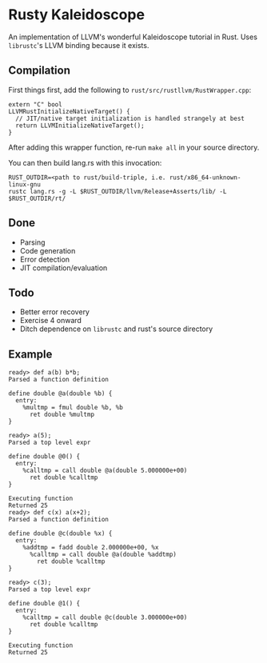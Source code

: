 Rusty Kaleidoscope
==================
An implementation of LLVM's wonderful Kaleidoscope tutorial in Rust. Uses
`librustc`'s LLVM binding because it exists.

Compilation
-----------
First things first, add the following to `rust/src/rustllvm/RustWrapper.cpp`:
```
extern "C" bool
LLVMRustInitializeNativeTarget() {
  // JIT/native target initialization is handled strangely at best
  return LLVMInitializeNativeTarget();
}
```
After adding this wrapper function, re-run `make all` in your source directory.

You can then build lang.rs with this invocation:
```
RUST_OUTDIR=<path to rust/build-triple, i.e. rust/x86_64-unknown-linux-gnu
rustc lang.rs -g -L $RUST_OUTDIR/llvm/Release+Asserts/lib/ -L $RUST_OUTDIR/rt/
```

Done
----
- Parsing
- Code generation
- Error detection
- JIT compilation/evaluation

Todo
----
- Better error recovery
- Exercise 4 onward
- Ditch dependence on `librustc` and rust's source directory

Example
-------
```
ready> def a(b) b*b;
Parsed a function definition

define double @a(double %b) {
  entry:
    %multmp = fmul double %b, %b
      ret double %multmp
}

ready> a(5);
Parsed a top level expr

define double @0() {
  entry:
    %calltmp = call double @a(double 5.000000e+00)
      ret double %calltmp
}

Executing function
Returned 25
ready> def c(x) a(x+2);
Parsed a function definition

define double @c(double %x) {
  entry:
    %addtmp = fadd double 2.000000e+00, %x
      %calltmp = call double @a(double %addtmp)
        ret double %calltmp
}

ready> c(3);
Parsed a top level expr

define double @1() {
  entry:
    %calltmp = call double @c(double 3.000000e+00)
      ret double %calltmp
}

Executing function
Returned 25
```
